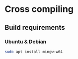 # Cross compiling

## Build requirements

### Ubuntu & Debian

```bash
sudo apt install mingw-w64
```